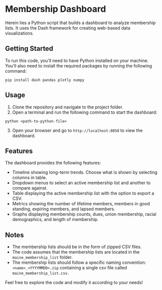 # Membership Dashboard

Herein lies a Python script that builds a dashboard to analyze membership lists.
It uses the Dash framework for creating web-based data visualizations.

## Getting Started

To run this code, you'll need to have Python installed on your machine. You'll also need to install the required packages by running the following command:

```shell
pip install dash pandas plotly numpy
```

## Usage

1. Clone the repository and navigate to the project folder.
2. Open a terminal and run the following command to start the dashboard:

```shell
python <path-to-python-file>
```

3. Open your browser and go to `http://localhost:8050` to view the dashboard.

## Features

The dashboard provides the following features:

- Timeline showing long-term trends. Choose what is shown by selecting columns in table.
- Dropdown menus to select an active membership list and another to compare against.
- Table displaying the active membership list with the option to export a CSV.
- Metrics showing the number of lifetime members, members in good standing, expiring members, and lapsed members.
- Graphs displaying membership counts, dues, union membership, racial demographics, and length of membership.

## Notes

- The membership lists should be in the form of zipped CSV files.
- The code assumes that the membership lists are located in the `maine_membership_list` folder.
- The membership lists should follow a specific naming convention: `<name>_<YYYYMMDD>.zip` containing a single csv file called `maine_membership_list.csv`.

Feel free to explore the code and modify it according to your needs!
